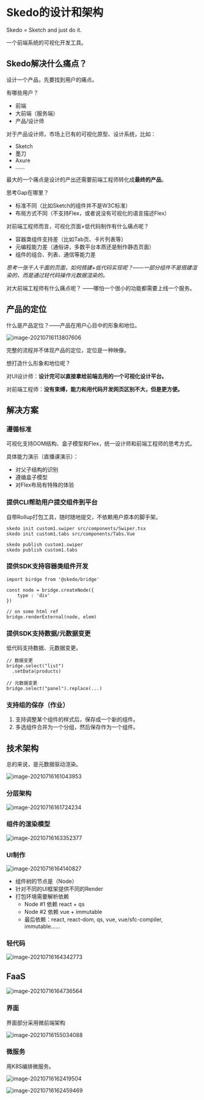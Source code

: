 # Skedo的设计和架构

Skedo = Sketch and just do it. 

一个前端系统的可视化开发工具。





## Skedo解决什么痛点？



设计一个产品，先要找到用户的痛点。

有哪些用户？ 

- 前端
- 大前端（服务端）
- 产品/设计师

对于产品设计师，市场上已有的可视化原型、设计系统，比如：

- Sketch
- 墨刀
- Axure
- ……

最大的一个痛点是设计的产出还需要前端工程师转化成**最终的产品**。

思考Gap在哪里？

- 标准不同（比如Sketch的组件并不是W3C标准）
- 布局方式不同（不支持Flex，或者说没有可视化的语言描述Flex）

对前端工程师而言，可视化页面+低代码制作有什么痛点呢？

- 容器类组件支持差（比如Tab页、卡片列表等）
- 元编程能力差（通俗讲，多数平台本质还是制作静态页面）
- 组件的组合、列表、通信等能力差

*思考一张千人千面的页面，如何搭建+低代码实现呢？——一部分组件不是搭建渲染的，而是通过轻代码操作元数据渲染的。*



对大前端工程师有什么痛点呢？ ——哪怕一个很小的功能都需要上线一个服务。



## 产品的定位

什么是产品定位？——产品在用户心目中的形象和地位。

![image-20210716113807606](assets/image-20210716113807606.png)

完整的流程并不体现产品的定位，定位是一种映像。

想打造什么形象和地位呢？

对UI设计师：**设计完可以直接拿给前端去用的一个可视化设计平台。**

对前端工程师：**没有束缚，能力和用代码开发网页区别不大，但是更方便。**



## 解决方案



### 遵循标准

可视化支持DOM结构、盒子模型和Flex，统一设计师和前端工程师的思考方式。

具体能力演示（直播课演示）：

- 对父子结构的识别
- 遵循盒子模型
- 对Flex布局有特殊的体验

###  提供CLI帮助用户提交组件到平台

自带Rollup打包工具，随时随地提交，不依赖用户原本的脚手架。

```shell
skedo init custom1.swiper src/components/Swiper.tsx
skedo init custom1.tabs src/components/Tabs.Vue

skedo publish custom1.swiper
skedo publish custom1.tabs
```



### 提供SDK支持容器类组件开发

```tsx
import birdge from '@skedo/bridge'

const node = bridge.createNode({
    type : 'div'    
})
    
// on some html ref
bridge.renderExternal(node, elem)

```



### 提供SDK支持数据/元数据变更



低代码支持数据、元数据变更。

```tsx
// 数据变更
bridge.select("list")
  .setData(products)

// 元数据变更
bridge.select("panel").replace(...)                   
```



### 支持组的保存（作业）

1. 支持调整某个组件的样式后，保存成一个新的组件。
2. 多选组件合并为一个分组，然后保存作为一个组件。



## 技术架构



总的来说，是元数据驱动渲染。

![image-20210716161043953](assets/image-20210716161043953.png)



### 分层架构

![image-20210716161724234](assets/image-20210716161724234.png)

### 组件的渲染模型

![image-20210716163352377](assets/image-20210716163352377.png)

### UI制作

![image-20210716164140827](assets/image-20210716164140827.png)

- 组件树的节点是（Node）
- 针对不同的UI框架提供不同的Render
- 打包环境需要解析依赖
  - Node #1 依赖 react + qs 
  - Node #2 依赖 vue + immutable 
  - 最后依赖：react, react-dom, qs, vue, vue/sfc-compiler, immutable……

### 轻代码

![image-20210716164342773](assets/image-20210716164342773.png)

## FaaS

![image-20210716164736564](assets/image-20210716164736564.png)



### 界面



界面部分采用微前端架构

![image-20210716155034088](assets/image-20210716155034088.png)



### 微服务



用K8S编排微服务。

![image-20210716162419504](assets/image-20210716162419504.png)

![image-20210716162459469](assets/image-20210716162459469.png)